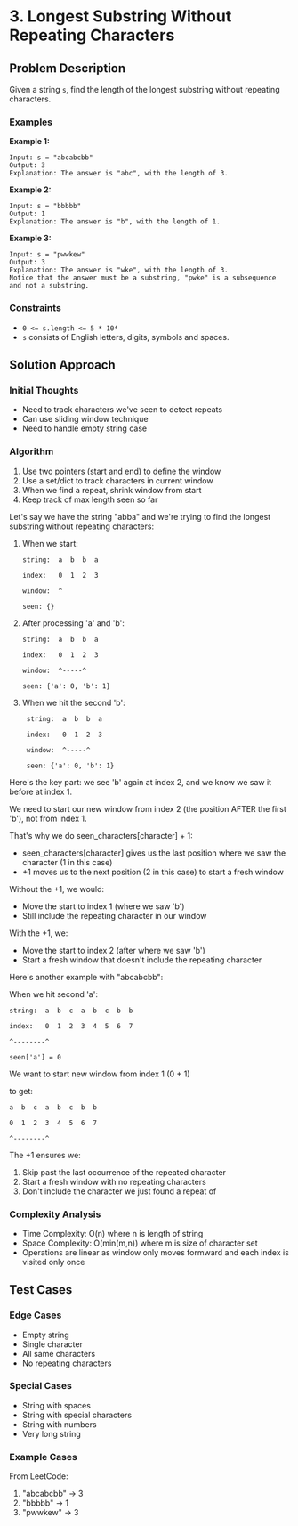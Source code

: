 # 3. Longest Substring Without Repeating Characters

## Problem Description

Given a string `s`, find the length of the longest substring without repeating characters.

### Examples

**Example 1:**
```
Input: s = "abcabcbb"
Output: 3
Explanation: The answer is "abc", with the length of 3.
```

**Example 2:**
```
Input: s = "bbbbb"
Output: 1
Explanation: The answer is "b", with the length of 1.
```

**Example 3:**
```
Input: s = "pwwkew"
Output: 3
Explanation: The answer is "wke", with the length of 3.
Notice that the answer must be a substring, "pwke" is a subsequence and not a substring.
```

### Constraints

- `0 <= s.length <= 5 * 10⁴`
- `s` consists of English letters, digits, symbols and spaces.

## Solution Approach

### Initial Thoughts
- Need to track characters we've seen to detect repeats
- Can use sliding window technique
- Need to handle empty string case

### Algorithm
1. Use two pointers (start and end) to define the window
2. Use a set/dict to track characters in current window
3. When we find a repeat, shrink window from start
4. Keep track of max length seen so far

Let's say we have the string "abba" and we're trying to find the longest substring without repeating characters:

1. When we start:

    ```
    string:  a  b  b  a

    index:   0  1  2  3

    window:  ^

    seen: {}
    ```

2. After processing 'a' and 'b':

    ```
    string:  a  b  b  a

    index:   0  1  2  3

    window:  ^-----^

    seen: {'a': 0, 'b': 1}
    ```

3. When we hit the second 'b':

   ```
    string:  a  b  b  a

    index:   0  1  2  3

    window:  ^-----^

    seen: {'a': 0, 'b': 1}
   ```


Here's the key part: we see 'b' again at index 2, and we know we saw it before at index 1.

We need to start our new window from index 2 (the position AFTER the first 'b'), not from index 1.

That's why we do seen_characters[character] + 1:

- seen_characters[character] gives us the last position where we saw the character (1 in this case)
- +1 moves us to the next position (2 in this case) to start a fresh window

Without the +1, we would:

- Move the start to index 1 (where we saw 'b')
- Still include the repeating character in our window

With the +1, we:

- Move the start to index 2 (after where we saw 'b')
- Start a fresh window that doesn't include the repeating character

Here's another example with "abcabcbb":



When we hit second 'a':

```
string:  a  b  c  a  b  c  b  b

index:   0  1  2  3  4  5  6  7

^--------^

seen['a'] = 0
```

We want to start new window from index 1 (0 + 1)


to get: 

```
a  b  c  a  b  c  b  b

0  1  2  3  4  5  6  7

^--------^

```

The +1 ensures we:

1. Skip past the last occurrence of the repeated character
2. Start a fresh window with no repeating characters
3. Don't include the character we just found a repeat of


### Complexity Analysis
- Time Complexity: O(n) where n is length of string
- Space Complexity: O(min(m,n)) where m is size of character set
- Operations are linear as window only moves formward and each index is visited only once




## Test Cases

### Edge Cases
- Empty string
- Single character
- All same characters
- No repeating characters

### Special Cases
- String with spaces
- String with special characters
- String with numbers
- Very long string

### Example Cases
From LeetCode:
1. "abcabcbb" -> 3
2. "bbbbb" -> 1
3. "pwwkew" -> 3
